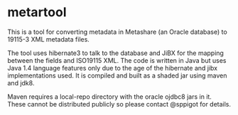 # metartool

This is a tool for converting metadata in Metashare (an Oracle database) to 19115-3 XML metadata files. 

The tool uses hibernate3 to talk to the database and JiBX for the mapping between the fields and ISO19115 XML. The code is written in Java but uses Java 1.4 language features only due to the age of the hibernate and jibx implementations used. It is compiled and built as a shaded jar using maven and jdk8.

Maven requires a local-repo directory with the oracle ojdbc8 jars in it. These cannot be distributed publicly so please contact @sppigot for details.


